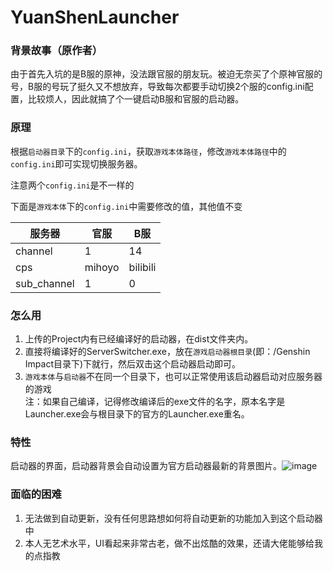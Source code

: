 # YuanShenLauncher

### 背景故事（原作者）

由于首先入坑的是B服的原神，没法跟官服的朋友玩。被迫无奈买了个原神官服的号，B服的号玩了挺久又不想放弃，导致每次都要手动切换2个服的config.ini配置，比较烦人，因此就搞了个一键启动B服和官服的启动器。

### 原理
根据`启动器目录`下的`config.ini`，获取`游戏本体路径`，修改`游戏本体路径`中的`config.ini`即可实现切换服务器。

注意两个`config.ini`是不一样的

下面是`游戏本体`下的`config.ini`中需要修改的值，其他值不变

|服务器|官服|B服|
|-|-|-|
|channel|1|14|
|cps|mihoyo|bilibili|
|sub_channel|1|0|

### 怎么用

1. 上传的Project内有已经编译好的启动器，在dist文件夹内。  
2. 直接将编译好的ServerSwitcher.exe，放在`游戏启动器根目录`(即：/Genshin Impact目录下)下就行，然后双击这个启动器启动即可。 
3. `游戏本体`与`启动器`不在同一个目录下，也可以正常使用该启动器启动对应服务器的游戏  
注：如果自己编译，记得修改编译后的exe文件的名字，原本名字是Launcher.exe会与根目录下的官方的Launcher.exe重名。  

### 特性

启动器的界面，启动器背景会自动设置为官方启动器最新的背景图片。![image](https://user-images.githubusercontent.com/30500819/114296711-4fac2b80-9adf-11eb-9591-fb9a61d11e4c.png)

### 面临的困难

1. 无法做到自动更新，没有任何思路想如何将自动更新的功能加入到这个启动器中
2. 本人无艺术水平，UI看起来非常古老，做不出炫酷的效果，还请大佬能够给我的点指教
